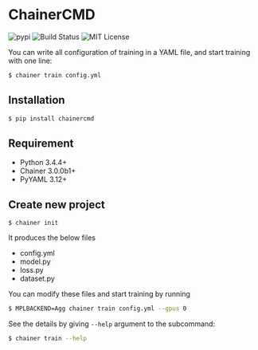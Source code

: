 # ChainerCMD
![pypi](https://img.shields.io/pypi/v/chainercmd.svg)
![Build Status](https://travis-ci.org/mitmul/chainercmd.svg?branch=master)
![MIT License](https://img.shields.io/github/license/mitmul/chainercmd.svg)

You can write all configuration of training in a YAML file, and start training with one line:

```bash
$ chainer train config.yml
```

## Installation

```bash
$ pip install chainercmd
```

## Requirement

- Python 3.4.4+
- Chainer 3.0.0b1+
- PyYAML 3.12+

## Create new project

```
$ chainer init
```

It produces the below files

- config.yml
- model.py
- loss.py
- dataset.py

You can modify these files and start training by running

```bash
$ MPLBACKEND=Agg chainer train config.yml --gpus 0
```

See the details by giving `--help` argument to the subcommand:

```bash
$ chainer train --help
```
